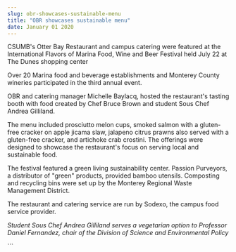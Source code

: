```yaml
---
slug: obr-showcases-sustainable-menu
title: "OBR showcases sustainable menu"
date: January 01 2020
---
```


 
<p></p>
<p>
  CSUMB's Otter Bay Restaurant and campus catering were featured at the
  International Flavors of Marina Food, Wine and Beer Festival held July 22 at
  The Dunes shopping center
</p>
<p>
  Over 20 Marina food and beverage establishments and Monterey County wineries
  participated in the third annual event.
</p>
<p>
  OBR and catering manager Michelle Baylacq, hosted the restaurant's tasting
  booth with food created by Chef Bruce Brown and student Sous Chef Andrea
  Gilliland.
</p>
<p>
  The menu included prosciutto melon cups, smoked salmon with a gluten-free
  cracker on apple jicama slaw, jalapeno citrus prawns also served with a
  gluten-free cracker, and artichoke crab crostini. The offerings were designed
  to showcase the restaurant's focus on serving local and sustainable food.
</p>
<p>
  The festival featured a green living sustainability center. Passion Purveyors,
  a distributor of "green" products, provided bamboo utensils. Composting and
  recycling bins were set up by the Monterey Regional Waste Management District.
</p>
<p>
  The restaurant and catering service are run by Sodexo, the campus food service
  provider.
</p>
<p>
  <em
    >Student Sous Chef Andrea Gilliland serves a vegetarian option to Professor
    Daniel Fernandez, chair of the Division of Science and Environmental
    Policy</em
  >
</p>
<p></p>
```
